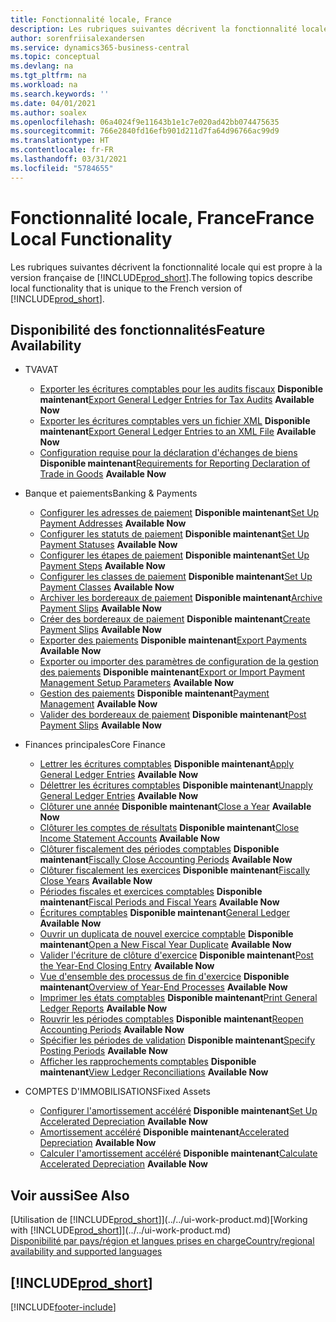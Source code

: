```yaml
---
title: Fonctionnalité locale, France
description: Les rubriques suivantes décrivent la fonctionnalité locale de la version française de Business Central.
author: sorenfriisalexandersen
ms.service: dynamics365-business-central
ms.topic: conceptual
ms.devlang: na
ms.tgt_pltfrm: na
ms.workload: na
ms.search.keywords: ''
ms.date: 04/01/2021
ms.author: soalex
ms.openlocfilehash: 06a4024f9e11643b1e1c7e020ad42bb074475635
ms.sourcegitcommit: 766e2840fd16efb901d211d7fa64d96766ac99d9
ms.translationtype: HT
ms.contentlocale: fr-FR
ms.lasthandoff: 03/31/2021
ms.locfileid: "5784655"
---
```

# <a name="france-local-functionality"></a><span data-ttu-id="62832-103">Fonctionnalité locale, France</span><span class="sxs-lookup"><span data-stu-id="62832-103">France Local Functionality</span></span>

<span data-ttu-id="62832-104">Les rubriques suivantes décrivent la fonctionnalité locale qui est propre à la version française de [!INCLUDE[prod_short](../../includes/prod_short.md)].</span><span class="sxs-lookup"><span data-stu-id="62832-104">The following topics describe local functionality that is unique to the French version of [!INCLUDE[prod_short](../../includes/prod_short.md)].</span></span>  

## <a name="feature-availability"></a><span data-ttu-id="62832-105">Disponibilité des fonctionnalités</span><span class="sxs-lookup"><span data-stu-id="62832-105">Feature Availability</span></span>

* <span data-ttu-id="62832-106">TVA</span><span class="sxs-lookup"><span data-stu-id="62832-106">VAT</span></span>
    * <span data-ttu-id="62832-107">[Exporter les écritures comptables pour les audits fiscaux](how-to-export-general-ledger-entries-for-tax-audits.md) **Disponible maintenant**</span><span class="sxs-lookup"><span data-stu-id="62832-107">[Export General Ledger Entries for Tax Audits](how-to-export-general-ledger-entries-for-tax-audits.md) **Available Now**</span></span>
    * <span data-ttu-id="62832-108">[Exporter les écritures comptables vers un fichier XML](how-to-export-general-ledger-entries-to-an-xml-file.md) **Disponible maintenant**</span><span class="sxs-lookup"><span data-stu-id="62832-108">[Export General Ledger Entries to an XML File](how-to-export-general-ledger-entries-to-an-xml-file.md) **Available Now**</span></span>
    * <span data-ttu-id="62832-109">[Configuration requise pour la déclaration d'échanges de biens](requirements-for-reporting-declaration-of-trade-in-goods.md) **Disponible maintenant**</span><span class="sxs-lookup"><span data-stu-id="62832-109">[Requirements for Reporting Declaration of Trade in Goods](requirements-for-reporting-declaration-of-trade-in-goods.md) **Available Now**</span></span>

* <span data-ttu-id="62832-110">Banque et paiements</span><span class="sxs-lookup"><span data-stu-id="62832-110">Banking & Payments</span></span>
    * <span data-ttu-id="62832-111">[Configurer les adresses de paiement](how-to-set-up-payment-addresses.md) **Disponible maintenant**</span><span class="sxs-lookup"><span data-stu-id="62832-111">[Set Up Payment Addresses](how-to-set-up-payment-addresses.md) **Available Now**</span></span>
    * <span data-ttu-id="62832-112">[Configurer les statuts de paiement](how-to-set-up-payment-statuses.md) **Disponible maintenant**</span><span class="sxs-lookup"><span data-stu-id="62832-112">[Set Up Payment Statuses](how-to-set-up-payment-statuses.md) **Available Now**</span></span>
    * <span data-ttu-id="62832-113">[Configurer les étapes de paiement](how-to-set-up-payment-steps.md) **Disponible maintenant**</span><span class="sxs-lookup"><span data-stu-id="62832-113">[Set Up Payment Steps](how-to-set-up-payment-steps.md) **Available Now**</span></span>
    * <span data-ttu-id="62832-114">[Configurer les classes de paiement](how-to-set-up-payment-classes.md) **Disponible maintenant**</span><span class="sxs-lookup"><span data-stu-id="62832-114">[Set Up Payment Classes](how-to-set-up-payment-classes.md) **Available Now**</span></span>
    * <span data-ttu-id="62832-115">[Archiver les bordereaux de paiement](how-to-archive-payment-slips.md) **Disponible maintenant**</span><span class="sxs-lookup"><span data-stu-id="62832-115">[Archive Payment Slips](how-to-archive-payment-slips.md) **Available Now**</span></span>
    * <span data-ttu-id="62832-116">[Créer des bordereaux de paiement](how-to-create-payment-slips.md) **Disponible maintenant**</span><span class="sxs-lookup"><span data-stu-id="62832-116">[Create Payment Slips](how-to-create-payment-slips.md) **Available Now**</span></span>
    * <span data-ttu-id="62832-117">[Exporter des paiements](how-to-export-payments.md) **Disponible maintenant**</span><span class="sxs-lookup"><span data-stu-id="62832-117">[Export Payments](how-to-export-payments.md) **Available Now**</span></span>
    * <span data-ttu-id="62832-118">[Exporter ou importer des paramètres de configuration de la gestion des paiements](how-to-export-or-import-payment-management-setup-parameters.md) **Disponible maintenant**</span><span class="sxs-lookup"><span data-stu-id="62832-118">[Export or Import Payment Management Setup Parameters](how-to-export-or-import-payment-management-setup-parameters.md) **Available Now**</span></span>
    * <span data-ttu-id="62832-119">[Gestion des paiements](payment-management.md) **Disponible maintenant**</span><span class="sxs-lookup"><span data-stu-id="62832-119">[Payment Management](payment-management.md) **Available Now**</span></span>
    * <span data-ttu-id="62832-120">[Valider des bordereaux de paiement](how-to-post-payment-slips.md) **Disponible maintenant**</span><span class="sxs-lookup"><span data-stu-id="62832-120">[Post Payment Slips](how-to-post-payment-slips.md) **Available Now**</span></span>

* <span data-ttu-id="62832-121">Finances principales</span><span class="sxs-lookup"><span data-stu-id="62832-121">Core Finance</span></span>
    * <span data-ttu-id="62832-122">[Lettrer les écritures comptables](how-to-apply-general-ledger-entries.md) **Disponible maintenant**</span><span class="sxs-lookup"><span data-stu-id="62832-122">[Apply General Ledger Entries](how-to-apply-general-ledger-entries.md) **Available Now**</span></span>
    * <span data-ttu-id="62832-123">[Délettrer les écritures comptables](how-to-unapply-general-ledger-entries.md) **Disponible maintenant**</span><span class="sxs-lookup"><span data-stu-id="62832-123">[Unapply General Ledger Entries](how-to-unapply-general-ledger-entries.md) **Available Now**</span></span>
    * <span data-ttu-id="62832-124">[Clôturer une année](how-to-close-years.md) **Disponible maintenant**</span><span class="sxs-lookup"><span data-stu-id="62832-124">[Close a Year](how-to-close-years.md) **Available Now**</span></span>
    * <span data-ttu-id="62832-125">[Clôturer les comptes de résultats](how-to-close-income-statement-accounts.md) **Disponible maintenant**</span><span class="sxs-lookup"><span data-stu-id="62832-125">[Close Income Statement Accounts](how-to-close-income-statement-accounts.md) **Available Now**</span></span>
    * <span data-ttu-id="62832-126">[Clôturer fiscalement des périodes comptables](how-to-fiscally-close-accounting-periods.md) **Disponible maintenant**</span><span class="sxs-lookup"><span data-stu-id="62832-126">[Fiscally Close Accounting Periods](how-to-fiscally-close-accounting-periods.md) **Available Now**</span></span>
    * <span data-ttu-id="62832-127">[Clôturer fiscalement les exercices](how-to-fiscally-close-years.md) **Disponible maintenant**</span><span class="sxs-lookup"><span data-stu-id="62832-127">[Fiscally Close Years](how-to-fiscally-close-years.md) **Available Now**</span></span>
    * <span data-ttu-id="62832-128">[Périodes fiscales et exercices comptables](fiscal-periods-and-fiscal-years.md) **Disponible maintenant**</span><span class="sxs-lookup"><span data-stu-id="62832-128">[Fiscal Periods and Fiscal Years](fiscal-periods-and-fiscal-years.md) **Available Now**</span></span>
    * <span data-ttu-id="62832-129">[Écritures comptables](general-ledger.md) **Disponible maintenant**</span><span class="sxs-lookup"><span data-stu-id="62832-129">[General Ledger](general-ledger.md) **Available Now**</span></span>
    * <span data-ttu-id="62832-130">[Ouvrir un duplicata de nouvel exercice comptable](how-to-open-a-new-fiscal-year-duplicate.md) **Disponible maintenant**</span><span class="sxs-lookup"><span data-stu-id="62832-130">[Open a New Fiscal Year Duplicate](how-to-open-a-new-fiscal-year-duplicate.md) **Available Now**</span></span>
    * <span data-ttu-id="62832-131">[Valider l'écriture de clôture d'exercice](how-to-post-the-year-end-closing-entry.md) **Disponible maintenant**</span><span class="sxs-lookup"><span data-stu-id="62832-131">[Post the Year-End Closing Entry](how-to-post-the-year-end-closing-entry.md) **Available Now**</span></span>
    * <span data-ttu-id="62832-132">[Vue d'ensemble des processus de fin d'exercice](year-end-processes-overview.md) **Disponible maintenant**</span><span class="sxs-lookup"><span data-stu-id="62832-132">[Overview of Year-End Processes](year-end-processes-overview.md) **Available Now**</span></span>
    * <span data-ttu-id="62832-133">[Imprimer les états comptables](how-to-print-general-ledger-reports.md) **Disponible maintenant**</span><span class="sxs-lookup"><span data-stu-id="62832-133">[Print General Ledger Reports](how-to-print-general-ledger-reports.md) **Available Now**</span></span>
    * <span data-ttu-id="62832-134">[Rouvrir les périodes comptables](how-to-reopen-accounting-periods.md) **Disponible maintenant**</span><span class="sxs-lookup"><span data-stu-id="62832-134">[Reopen Accounting Periods](how-to-reopen-accounting-periods.md) **Available Now**</span></span>
    * <span data-ttu-id="62832-135">[Spécifier les périodes de validation](how-to-specify-posting-periods.md) **Disponible maintenant**</span><span class="sxs-lookup"><span data-stu-id="62832-135">[Specify Posting Periods](how-to-specify-posting-periods.md) **Available Now**</span></span>
    * <span data-ttu-id="62832-136">[Afficher les rapprochements comptables](how-to-view-ledger-reconciliations.md) **Disponible maintenant**</span><span class="sxs-lookup"><span data-stu-id="62832-136">[View Ledger Reconciliations](how-to-view-ledger-reconciliations.md) **Available Now**</span></span>

* <span data-ttu-id="62832-137">COMPTES D'IMMOBILISATIONS</span><span class="sxs-lookup"><span data-stu-id="62832-137">Fixed Assets</span></span>
    * <span data-ttu-id="62832-138">[Configurer l'amortissement accéléré](how-to-set-up-accelerated-depreciation.md) **Disponible maintenant**</span><span class="sxs-lookup"><span data-stu-id="62832-138">[Set Up Accelerated Depreciation](how-to-set-up-accelerated-depreciation.md) **Available Now**</span></span>
    * <span data-ttu-id="62832-139">[Amortissement accéléré](accelerated-depreciation.md) **Disponible maintenant**</span><span class="sxs-lookup"><span data-stu-id="62832-139">[Accelerated Depreciation](accelerated-depreciation.md) **Available Now**</span></span>
    * <span data-ttu-id="62832-140">[Calculer l'amortissement accéléré](how-to-calculate-accelerated-depreciation.md) **Disponible maintenant**</span><span class="sxs-lookup"><span data-stu-id="62832-140">[Calculate Accelerated Depreciation](how-to-calculate-accelerated-depreciation.md) **Available Now**</span></span>

## <a name="see-also"></a><span data-ttu-id="62832-141">Voir aussi</span><span class="sxs-lookup"><span data-stu-id="62832-141">See Also</span></span>

<span data-ttu-id="62832-142">[Utilisation de [!INCLUDE[prod_short](../../includes/prod_short.md)]](../../ui-work-product.md)</span><span class="sxs-lookup"><span data-stu-id="62832-142">[Working with [!INCLUDE[prod_short](../../includes/prod_short.md)]](../../ui-work-product.md)</span></span>  
[<span data-ttu-id="62832-143">Disponibilité par pays/région et langues prises en charge</span><span class="sxs-lookup"><span data-stu-id="62832-143">Country/regional availability and supported languages</span></span>](/dynamics365/business-central/dev-itpro/compliance/apptest-countries-and-translations)  

## [!INCLUDE[prod_short](../../includes/free_trial_md.md)]  


[!INCLUDE[footer-include](../../includes/footer-banner.md)]